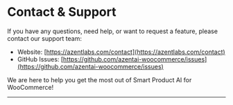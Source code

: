 # Contact & Support

If you have any questions, need help, or want to request a feature, please contact our support team:

- Website: [https://azentlabs.com/contact](https://azentlabs.com/contact)
- GitHub Issues: [https://github.com/azentai-woocommerce/issues](https://github.com/azentai-woocommerce/issues)

We are here to help you get the most out of Smart Product AI for WooCommerce!

---
